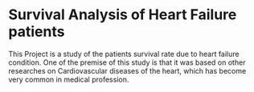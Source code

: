 # Survival Analysis of Heart Failure patients
This Project is a study of the patients survival rate due to heart failure condition. 
One of the premise of this study is that it was based on other researches on Cardiovascular diseases of the heart, which has become very common in medical profession. 

